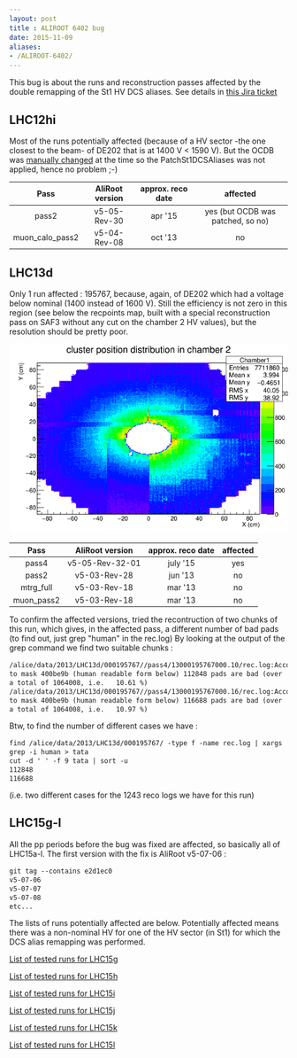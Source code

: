 ```yaml
---
layout: post
title : ALIROOT 6402 bug
date: 2015-11-09
aliases:
- /ALIROOT-6402/
---
```


This bug is about the runs and reconstruction passes affected by the double remapping of the St1 HV DCS aliases. See details in [this Jira ticket](https://alice.its.cern.ch/jira/browse/ALIROOT-6402)

## LHC12hi

Most of the runs potentially affected (because of a HV sector -the one closest to the beam- of DE202 that is at 1400 V < 1590 V). But the OCDB was [manually changed](https://alice.its.cern.ch/jira/browse/ALIROOT-4805) at the time so the PatchSt1DCSAliases was not applied, hence no problem ;-)

| Pass | AliRoot version | approx. reco date | affected |
|:-----:|:------------------:|:--------------------:|:---------:|
| pass2 | v5-05-Rev-30 | apr '15 | yes (but OCDB was patched, so no) |
| muon_calo_pass2 | v5-04-Rev-08 | oct '13 | no |

## LHC13d

Only 1 run affected : 195767, because, again, of DE202 which had a voltage below nominal (1400 instead of 1600 V). Still the efficiency is not zero in this region (see below the recpoints map, built with a special reconstruction pass on SAF3 without any cut on the chamber 2 HV values), but the resolution should be pretty poor.

![rec point map of chamber 2 for run 195767](/images/ALIROOT-6402/cluster-pos-chamber2.png)

| Pass | AliRoot version | approx. reco date | affected |
|:-----:|:------------------:|:--------------------:|:---------:|
| pass4 | v5-05-Rev-32-01 | july '15 | yes |
| pass2 | v5-03-Rev-28 | jun '13 | no |
| mtrg_full | v5-03-Rev-18| mar '13 | no |
| muon_pass2 | v5-03-Rev-18| mar '13 | no |

To confirm the affected versions, tried the recontruction of two chunks of this run, which gives, in the affected pass, a different number of bad pads (to find out, just grep "human" in the rec.log)
By looking at the output of the grep command we find two suitable chunks :

	/alice/data/2013/LHC13d/000195767//pass4/13000195767000.10/rec.log:According to mask 400be9b (human readable form below) 112848 pads are bad (over a total of 1064008, i.e.   10.61 %)
	/alice/data/2013/LHC13d/000195767//pass4/13000195767000.16/rec.log:According to mask 400be9b (human readable form below) 116688 pads are bad (over a total of 1064008, i.e.   10.97 %)

Btw, to find the number of different cases we have :

	find /alice/data/2013/LHC13d/000195767/ -type f -name rec.log | xargs grep -i human > tata
	cut -d ' ' -f 9 tata | sort -u
	112848
	116688

(i.e. two different cases for the 1243 reco logs we have for this run)

## LHC15g-l

All the pp periods before the bug was fixed are affected, so basically all of LHC15a-l. The first version with the fix is AliRoot v5-07-06 :

	git tag --contains e2d1ec0
	v5-07-06
	v5-07-07
	v5-07-08
	etc...

The lists of runs potentially affected are below. Potentially affected means there was a non-nominal HV for one of the HV sector (in St1) for which the DCS alias remapping was performed.

[List of tested runs for LHC15g](/files/ALIROOT-6402/checkhv6402.lhc15g.txt)

[List of tested runs for LHC15h](/files/ALIROOT-6402/checkhv6402.lhc15h.txt)

[List of tested runs for LHC15i](/files/ALIROOT-6402/checkhv6402.lhc15i.txt)

[List of tested runs for LHC15j](/files/ALIROOT-6402/checkhv6402.lhc15j.txt)

[List of tested runs for LHC15k](/files/ALIROOT-6402/checkhv6402.lhc15k.txt)

[List of tested runs for LHC15l](/files/ALIROOT-6402/checkhv6402.lhc15l.txt)

